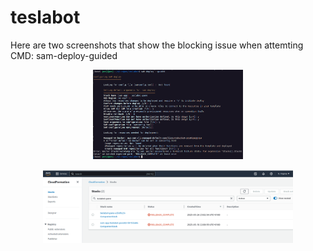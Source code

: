 # teslabot

Here are two screenshots that show the blocking issue when attemting CMD: sam-deploy-guided 

<p align="center">
<img src="screenshots/sam-deploy-error.png" alt="drawing" width="240"/>
</p>

<p align="center">
<img src="screenshots/teslabot-CFS.png" alt="drawing" width="400"/>
</p>

